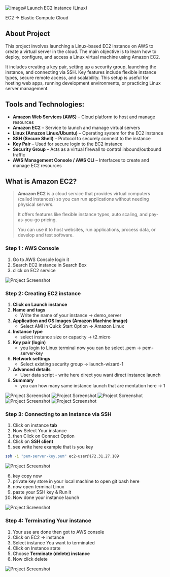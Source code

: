 ![image](https://github.com/user-attachments/assets/902c6e76-23fd-4e81-8cd5-a34ba897ff78)# Launch EC2 instance (Linux)

EC2 → Elastic Compute Cloud

## About Project

This project involves launching a Linux-based EC2 instance on AWS to create a virtual server in the cloud. The main objective is to learn how to deploy, configure, and access a Linux virtual machine using Amazon EC2. 

It includes creating a key pair, setting up a security group, launching the instance, and connecting via SSH. Key features include flexible instance types, secure remote access, and scalability. This setup is useful for hosting web apps, running development environments, or practicing Linux server management.

## **Tools and Technologies:**

- **Amazon Web Services (AWS)** – Cloud platform to host and manage resources
- **Amazon EC2** – Service to launch and manage virtual servers
- **Linux (Amazon Linux/Ubuntu)** – Operating system for the EC2 instance
- **SSH (Secure Shell)** – Protocol to securely connect to the instance
- **Key Pair** – Used for secure login to the EC2 instance
- **Security Group** – Acts as a virtual firewall to control inbound/outbound traffic
- **AWS Management Console / AWS CLI** – Interfaces to create and manage EC2 resources

## **What is Amazon EC2?**

> **Amazon EC2** is a cloud service that provides virtual computers (called instances) so you can run applications without needing physical servers.
> 
> 
> It offers features like flexible instance types, auto scaling, and pay-as-you-go pricing.
> 
> You can use it to host websites, run applications, process data, or develop and test software.
>

### Step 1 : AWS Console

1. Go to AWS Console login it
2. Search EC2 instance in Search Box 
3. click on EC2 service

![Project Screenshot](/images/aws-console.jpg)

### Step 2: Creating EC2 instance

1. **Click on Launch instance**
2. **Name and tags** 
    - Write the name of your instance → demo_server
3. **Application and OS Images (Amazon Machine Image)**
    - Select AMI in Quick Start Option → Amazon Linux
4. **Instance type**
    - select instance size or capacity → t2.micro
5. **Key pair (login)**
    - you login to Linux terminal now you can be select .pem → pem-server-key
6. **Network settings**
    - Select existing security group → launch-wizard-1
7. **Advanced details** 
    - User data script - write here direct you want direct instance launch
8. **Summary**
    - you can how many same instance launch that are mentation here → 1

![Project Screenshot](/images/launch-instance.jpg)
![Project Screenshot](/images/launch-instance1.jpg)
![Project Screenshot](/images/launch-instance2.jpg)
![Project Screenshot](/images/launch-instance3.jpg)
![Project Screenshot](/images/run-instance.jpg)

### Step 3: **Connecting to an Instance via SSH**

1. Click on instance **tab**
2. Now Select Your instance
3. then Click on Connect Option 
4. Click on **SSH client**
5. see write here example that is you key

```bash
ssh -i "pem-server-key.pem" ec2-user@172.31.27.189
```

![Project Screenshot](/images/ssh-key.jpg)

6. key copy now
7. private key store in your local machine to open git bash here
8. now open terminal Linux 
9. paste your SSH key & Run it
10. Now done your instance launch

![Project Screenshot](/images/connect-instance.jpg)

### Step 4: Terminating Your instance

1. Your use are done then got to AWS console 
2. Click on EC2 → instance 
3. Select instance You want to terminated
4. Click on Instance state 
5. Choose **Terminate (delete) instance**
6. Now click delete

![Project Screenshot](/images/delete-instance.jpg)
